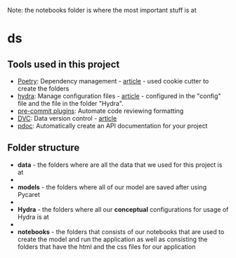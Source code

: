 Note: the notebooks folder is where the most important stuff is at

# ds

## Tools used in this project
* [Poetry](https://towardsdatascience.com/how-to-effortlessly-publish-your-python-package-to-pypi-using-poetry-44b305362f9f): Dependency management - [article](https://mathdatasimplified.com/2023/06/12/poetry-a-better-way-to-manage-python-dependencies/) - used cookie cutter to create the folders
* [hydra](https://hydra.cc/): Manage configuration files - [article](https://mathdatasimplified.com/2023/05/25/stop-hard-coding-in-a-data-science-project-use-configuration-files-instead/) - configured in the "config" file and the file in the folder "Hydra". 
* [pre-commit plugins](https://pre-commit.com/): Automate code reviewing formatting
* [DVC](https://dvc.org/): Data version control - [article](https://mathdatasimplified.com/2023/02/20/introduction-to-dvc-data-version-control-tool-for-machine-learning-projects-2/)
* [pdoc](https://github.com/pdoc3/pdoc): Automatically create an API documentation for your project

## Folder structure
- **data** - the folders where are all the data that we used for this project is at
- 
- **models** - the folders where all of our model are saved after using Pycaret
- 
- **Hydra** - the folders where all our **conceptual** configurations for usage of Hydra is at
- 
- **notebooks** - the folders that consists of our notebooks that are used to create the model and run the application as well as consisting the folders that have the html and the css files for our application

